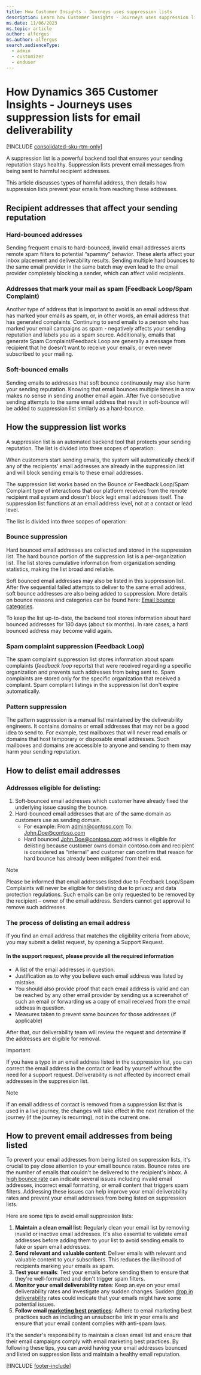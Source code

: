 ```yaml
---
title: How Customer Insights - Journeys uses suppression lists 
description: Learn how Customer Insights - Journeys uses suppression lists to protect email sending reputations.
ms.date: 11/06/2023
ms.topic: article
author: alfergus
ms.author: alfergus
search.audienceType: 
  - admin
  - customizer
  - enduser
---
```


# How Dynamics 365 Customer Insights - Journeys uses suppression lists for email deliverability

[!INCLUDE [consolidated-sku-rtm-only](./includes/consolidated-sku-rtm-only.md)]

A suppression list is a powerful backend tool that ensures your sending reputation stays healthy. Suppression lists prevent email messages from being sent to harmful recipient addresses.

This article discusses types of harmful address, then details how suppression lists prevent your emails from reaching these addresses.

## Recipient addresses that affect your sending reputation

### Hard-bounced addresses

Sending frequent emails to hard-bounced, invalid email addresses alerts remote spam filters to potential “spammy” behavior. These alerts affect your inbox placement and deliverability results. Sending multiple hard bounces to the same email provider in the same batch may even lead to the email provider completely blocking a sender, which can affect valid recipients.

### Addresses that mark your mail as spam (Feedback Loop/Spam Complaint)

Another type of address that is important to avoid is an email address that has marked your emails as spam, or, in other words, an email address that has generated complaints. Continuing to send emails to a person who has marked your email campaigns as spam - negatively affects your sending reputation and labels you as a spam source. Additionally, emails that generate Spam Complaint/Feedback Loop are generally a message from recipient that he doesn’t want to receive your emails, or even never subscribed to your mailing. 

### Soft-bounced emails 

Sending emails to addresses that soft bounce continuously may also harm your sending reputation. Knowing that email bounces multiple times in a row makes no sense in sending another email again. After five consecutive sending attempts to the same email address that result in soft-bounce will be added to suppression list similarly as a hard-bounce. 

## How the suppression list works

A suppression list is an automated backend tool that protects your sending reputation. The list is divided into three scopes of operation:

When customers start sending emails, the system will automatically check if any of the recipients’ email addresses are already in the suppression list and will block sending emails to these email addresses.

The suppression list works based on the Bounce or Feedback Loop/Spam Complaint type of interactions that our platform receives from the remote recipient mail system and doesn't block legit email addresses itself. The suppression list functions at an email address level, not at a contact or lead level.

The list is divided into three scopes of operation:

### Bounce suppression

Hard bounced email addresses are collected and stored in the suppression list. The hard bounce portion of the suppression list is a per-organization list. The list stores cumulative information from organization sending statistics, making the list broad and reliable.

Soft bounced email addresses may also be listed in this suppression list. After five sequential failed attempts to deliver to the same email address, soft bounce addresses are also being added to suppression. More details on bounce reasons and categories can be found here: [Email bounce categories](email-bounce-categories.md).

To keep the list up-to-date, the backend tool stores information about hard bounced addresses for 180 days (about six months). In rare cases, a hard bounced address may become valid again.

### Spam complaint suppression (Feedback Loop)

The spam complaint suppression list stores information about spam complaints (*feedback loop* reports) that were received regarding a specific organization and prevents such addresses from being sent to. Spam complaints are stored only for the specific organization that received a complaint. Spam complaint listings in the suppression list don't expire automatically.

### Pattern suppression

The pattern suppression is a manual list maintained by the deliverability engineers. It contains domains or email addresses that may not be a good idea to send to. For example, test mailboxes that will never read emails or domains that host temporary or disposable email addresses. Such mailboxes and domains are accessible to anyone and sending to them may harm your sending reputation.

## How to delist email addresses

### Addresses eligible for delisting:

1. Soft-bounced email addresses which customer have already fixed the underlying issue causing the bounce. 
1. Hard-bounced email addresses that are of the same domain as customers use as sending domain.
    - For example: From [admin@contoso.com](mailto:admin@contoso.com) To: [John.Doe@contoso.com](mailto:John.Doe@contoso.com)
    - Hard bounced [John.Doe@contoso.com](mailto:John.Doe@contoso.com) address is eligible for delisting because customer owns domain contoso.com and recipient is considered as “internal” and customer can confirm that reason for hard bounce has already been mitigated from their end. 

> [!NOTE]
> Please be informed that email addresses listed due to Feedback Loop/Spam Complaints will never be eligible for delisting due to privacy and data protection regulations. Such emails can be only requested to be removed by the recipient – owner of the email address. Senders cannot get approval to remove such addresses.

### The process of delisting an email address

If you find an email address that matches the eligibility criteria from above, you may submit a delist request, by opening a Support Request.

#### In the support request, please provide all the required information

-	A list of the email addresses in question.
-	Justification as to why you believe each email address was listed by mistake. 
-	You should also provide proof that each email address is valid and can be reached by any other email provider by sending us a screenshot of such an email or forwarding us a copy of email received from the email address in question.
-	Measures taken to prevent same bounces for those addresses (if applicable)

After that, our deliverability team will review the request and determine if the addresses are eligible for removal. 

> [!IMPORTANT]
> If you have a typo in an email address listed in the suppression list, you can correct the email address in the contact or lead by yourself without the need for a support request. Deliverability is not affected by incorrect email addresses in the suppression list. 

> [!NOTE]
> If an email address of contact is removed from a suppression list that is used in a live journey, the changes will take effect in the next iteration of the journey (if the journey is recurring), not in the current one.

## How to prevent email addresses from being listed

To prevent your email addresses from being listed on suppression lists, it's crucial to pay close attention to your email bounce rates. Bounce rates are the number of emails that couldn't be delivered to the recipient's inbox. A [high bounce rate](fix-high-bounce-rate.md) can indicate several issues including invalid email addresses, incorrect email formatting, or email content that triggers spam filters. Addressing these issues can help improve your email deliverability rates and prevent your email addresses from being listed on suppression lists.

Here are some tips to avoid email suppression lists:

1. **Maintain a clean email list**: Regularly clean your email list by removing invalid or inactive email addresses. It's also essential to validate email addresses before adding them to your list to avoid sending emails to fake or spam email addresses.
1. **Send relevant and valuable content**: Deliver emails with relevant and valuable content to your subscribers. This reduces the likelihood of recipients marking your emails as spam.
1. **Test your emails**: Test your emails before sending them to ensure that they're well-formatted and don't trigger spam filters.
1. **Monitor your email deliverability rates**: Keep an eye on your email deliverability rates and investigate any sudden changes. Sudden [drop in deliverability](email-troubleshooting.md) rates could indicate that your emails might have some potential issues.
1. **Follow email [marketing best practices](get-ready-email-marketing.md)**: Adhere to email marketing best practices such as including an unsubscribe link in your emails and ensure that your email content complies with anti-spam laws.

It's the sender's responsibility to maintain a clean email list and ensure that their email campaigns comply with email marketing best practices. By following these tips, you can avoid having your email addresses bounced and listed on suppression lists and maintain a healthy email reputation.

[!INCLUDE [footer-include](./includes/footer-banner.md)]
